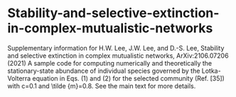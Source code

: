 # Stability-and-selective-extinction-in-complex-mutualistic-networks
Supplementary information for H.W. Lee, J.W. Lee, and D.-S. Lee, Stability and selective extinction in complex mutualistic networks, ArXiv:2106.07206 (2021)
A sample code for computing numerically and theoretically the stationary-state abundance of individual species governed by the Lotka-Volterra equation in Eqs. (1) and (2)  for the selected community (Ref. [35]) with c=0.1 and \tilde {m}=0.8. See the main text for more details. 

